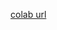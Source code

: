 [colab url](https://colab.research.google.com/github/mathmechterver/terver2020/blob/master/prac07/Practice7.ipynb)
